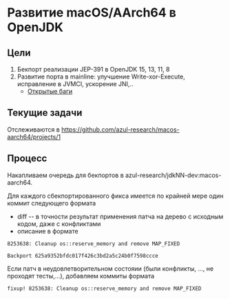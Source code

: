 # Развитие macOS/AArch64 в OpenJDK

## Цели 

1. Бекпорт реализации JEP-391 в OpenJDK 15, 13, 11, 8
2. Развитие порта в mainline: улучшение Write-xor-Execute, исправление в JVMCI, ускорение JNI,..
   - [Открытые баги](https://bugs.openjdk.java.net/issues/?jql=cpu%20%3D%20aarch64%20AND%20os%20%3D%20os_x%20AND%20status%20not%20in%20(resolved%2C%20closed))

## Текущие задачи

Отслеживаются в https://github.com/azul-research/macos-aarch64/projects/1

## Процесс

Накапливаем очередь для бекпортов в azul-research/jdkNN-dev:macos-aarch64.

Для каждого сбекпортированного фикса имеется по крайней мере один коммит следующего формата
* diff -- в точности результат применения патча на дерево с исходным кодом, даже с конфликтами
* описание в формате
```
8253638: Cleanup os::reserve_memory and remove MAP_FIXED

Backport 625a9352bfdc017f426c3bd2a5c24b0f7598ccce
```

Если патч в неудовлетворительном состояии (были конфликты, ..., не проходят тесты,...), добавляем коммиты формата
```
fixup! 8253638: Cleanup os::reserve_memory and remove MAP_FIXED
```
